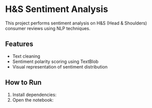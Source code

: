 # H&S Sentiment Analysis

This project performs sentiment analysis on H&S (Head & Shoulders) consumer reviews using NLP techniques.

## Features
- Text cleaning
- Sentiment polarity scoring using TextBlob
- Visual representation of sentiment distribution

## How to Run
1. Install dependencies:
2. Open the notebook:
